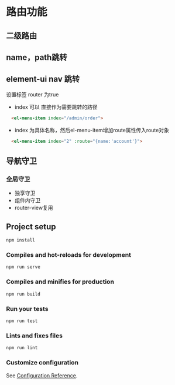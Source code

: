 # 路由功能
## 二级路由
## name，path跳转
## element-ui nav 跳转
设置标签 router 为true
* index 可以 直接作为需要跳转的路径
``` html
  <el-menu-item index="/admin/order">
```
* index 为具体名称，然后el-menu-item增加route属性传入route对象
``` html
  <el-menu-item index="2" :route="{name:'account'}">
```

## 导航守卫
### 全局守卫
* 独享守卫
* 组件内守卫
* router-view复用

## Project setup
```
npm install
```

### Compiles and hot-reloads for development
```
npm run serve
```

### Compiles and minifies for production
```
npm run build
```

### Run your tests
```
npm run test
```

### Lints and fixes files
```
npm run lint
```

### Customize configuration
See [Configuration Reference](https://cli.vuejs.org/config/).
